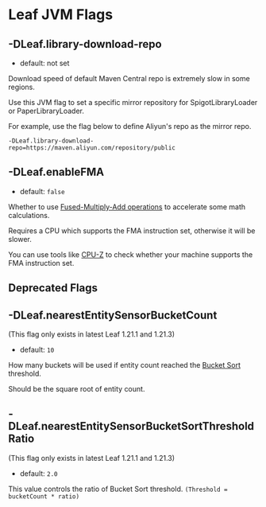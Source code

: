 # Leaf JVM Flags

## -DLeaf.library-download-repo
* default: not set

Download speed of default Maven Central repo is extremely slow in some regions.

Use this JVM flag to set a specific mirror repository for SpigotLibraryLoader or PaperLibraryLoader.

For example, use the flag below to define Aliyun's repo as the mirror repo.
```
-DLeaf.library-download-repo=https://maven.aliyun.com/repository/public
```

## -DLeaf.enableFMA
* default: `false`

Whether to use [Fused-Multiply-Add operations](https://en.wikipedia.org/wiki/Multiply%E2%80%93accumulate_operation) to accelerate some math calculations.

Requires a CPU which supports the FMA instruction set, otherwise it will be slower.

You can use tools like [CPU-Z](https://www.cpuid.com/softwares/cpu-z.html) to check whether your machine supports the FMA instruction set.

## Deprecated Flags

## -DLeaf.nearestEntitySensorBucketCount
(This flag only exists in latest Leaf 1.21.1 and 1.21.3)
* default: `10`

How many buckets will be used if entity count reached the [Bucket Sort](https://en.wikipedia.org/wiki/Bucket_sort) threshold.

Should be the square root of entity count.

## -DLeaf.nearestEntitySensorBucketSortThresholdRatio
(This flag only exists in latest Leaf 1.21.1 and 1.21.3)
* default: `2.0`

This value controls the ratio of Bucket Sort threshold. `(Threshold = bucketCount * ratio)`
